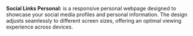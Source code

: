 **Social Links Personal:** 
is a responsive personal webpage designed to showcase your social media profiles and personal information. The design adjusts seamlessly to different screen sizes, offering an optimal viewing experience across devices.
